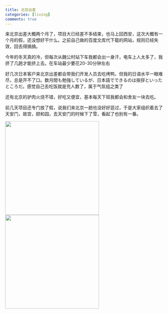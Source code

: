 ```yaml
---
title: 北京出差
categories: [living]
comments: true
---
```


来北京出差大概两个月了，项目大已经差不多结束，也马上回西安，这次大概有一个月的假，还没想好干什么。之前自己做的百度文库代下载的网站，规则已经失效，回去得搞搞。

今年的冬天真的冷，但每次从魏公村站下车我都会出一身汗，电车上人太多了，我挤了几趟才能挤上去。在车站最少要花20-30分钟左右

好几次日本客户来北京出差都会带我们开发人员去吃烤鸭，但我的日语水平一眼难尽，总是开不了口。数月間も勉強しているが、日本語でできるのは挨拶といったところだ。感觉自己去吃饭就是充人数了，属于气氛组之类了

还有北京的驴肉火烧不错，好吃又便宜，基本每天下班我都会和舍友一块去吃。

前几天项目还专门放了假，说我们来北京一趟也没好好逛过，于是大家组织着去了天安门，故宫，颐和园，去天安门的时候下了雪，看起了也别有一番。


<img src="{{ '/assets/img/IMG_20191130_112015.jpg' | relative_url }}" width="300px">
<img src="{{ '/assets/img/IMG_20191130_115639.jpg' | relative_url }}" width="300px">


